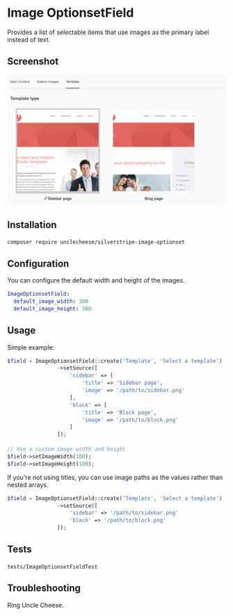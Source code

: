 # Image OptionsetField

Provides a list of selectable items that use images as the primary label instead of text.

## Screenshot

<img src="tests/assets/example.png">


## Installation
`composer require unclecheese/silverstripe-image-optionset`

## Configuration

You can configure the default width and height of the images.
```yaml
ImageOptionsetField:
  default_image_width: 300
  default_image_height: 300
```

## Usage
Simple example:
```php
$field = ImageOptionsetField::create('Template', 'Select a template')
                ->setSource([
                    'sidebar' => [
                        'title' => 'Sidebar page',
                        'image' => '/path/to/sidebar.png'
                    ],
                    'block' => [
                        'title' => 'Block page',
                        'image' => '/path/to/block.png'
                    ]
                ]);

// Use a custom image width and height
$field->setImageWidth(100);
$field->setImageHeight(100);

```

If you're not using titles, you can use image paths as the values rather than nested arrays.

```php
$field = ImageOptionsetField::create('Template', 'Select a template')
                ->setSource([
                    'sidebar' => '/path/to/sidebar.png'
                    'block' => '/path/to/block.png'
                ]);

```

## Tests
`tests/ImageOptionsetFieldTest`

## Troubleshooting

Ring Uncle Cheese.